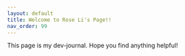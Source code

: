 ```yaml
---
layout: default
title: Welcome to Rose Li's Page!!
nav_order: 99
---
```


This page is my dev-journal.
Hope you find anything helpful!
